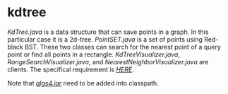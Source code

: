 # kdtree

*KdTree.java* is a data structure that can save points in a graph. In this particular case it is a 2d-tree. *PointSET.java* is a set of points using Red-black BST. These two classes can search for the nearest point of a query point or find all points in a rectangle. *KdTreeVisualizer.java*, *RangeSearchVisualizer.java*, and *NearestNeighborVisualizer.java* are clients. The specifical requirement is [*HERE*](https://coursera.cs.princeton.edu/algs4/assignments/kdtree/specification.php).

Note that [*algs4.jar*](../) need to be added into classpath.
